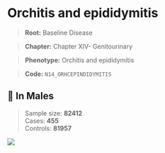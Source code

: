 # Orchitis and epididymitis

> **Root:** Baseline Disease  

> **Chapter:** Chapter XIV- Genitourinary  

> **Phenotype:** Orchitis and epididymitis  

> **Code:** `N14_ORHCEPINDIDYMITIS`

## 👨 In Males  
> Sample size: **82412**  
> Cases: **455**  
> Controls: **81957**
<img src="/Disease/Figures/ALL/Incidence/N14_ORHCEPINDIDYMITIS.png"/>
<CsvTable src="/Disease_Data/ALL/Incidence/COX_N14_ORHCEPINDIDYMITIS.csv" label="🔍 View full results" />
